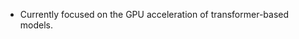 - Currently focused on the GPU acceleration of transformer-based models. 

<!---
zjchen77/zjchen77 is a ✨ special ✨ repository because its `README.md` (this file) appears on your GitHub profile.
You can click the Preview link to take a look at your changes.
--->
